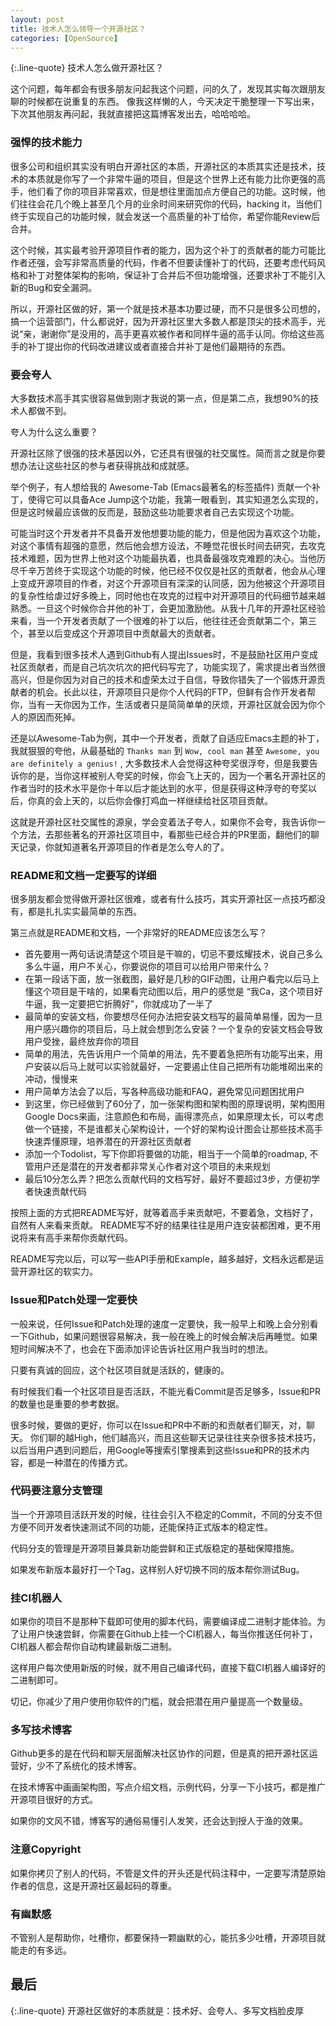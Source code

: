 ```yaml
---
layout: post
title: 技术人怎么领导一个开源社区？
categories: [OpenSource]
---
```


{:.line-quote}
技术人怎么做开源社区？

这个问题，每年都会有很多朋友问起我这个问题，问的久了，发现其实每次跟朋友聊的时候都在说重复的东西。
像我这样懒的人，今天决定干脆整理一下写出来，下次其他朋友再问起，我就直接把这篇博客发出去，哈哈哈哈。

### 强悍的技术能力
很多公司和组织其实没有明白开源社区的本质，开源社区的本质其实还是技术，技术的本质就是你写了一个非常牛逼的项目，但是这个世界上还有能力比你更强的高手，他们看了你的项目非常喜欢，但是想往里面加点方便自己的功能。这时候，他们往往会花几个晚上甚至几个月的业余时间来研究你的代码，hacking it，当他们终于实现自己的功能时候，就会发送一个高质量的补丁给你，希望你能Review后合并。

这个时候，其实最考验开源项目作者的能力，因为这个补丁的贡献者的能力可能比作者还强，会写非常高质量的代码，作者不但要读懂补丁的代码，还要考虑代码风格和补丁对整体架构的影响，保证补丁合并后不但功能增强，还要求补丁不能引入新的Bug和安全漏洞。

所以，开源社区做的好，第一个就是技术基本功要过硬，而不只是很多公司想的，搞一个运营部门，什么都说好，因为开源社区里大多数人都是顶尖的技术高手，光说“亲，谢谢你”是没用的，高手更喜欢被作者和同样牛逼的高手认同。你给这些高手的补丁提出你的代码改进建议或者直接合并补丁是他们最期待的东西。

### 要会夸人
大多数技术高手其实很容易做到刚才我说的第一点，但是第二点，我想90%的技术人都做不到。

夸人为什么这么重要？

开源社区除了很强的技术基因以外，它还具有很强的社交属性。简而言之就是你要想办法让这些社区的参与者获得挑战和成就感。

举个例子，有人想给我的 Awesome-Tab (Emacs最著名的标签插件) 贡献一个补丁，使得它可以具备Ace Jump这个功能，我第一眼看到，其实知道怎么实现的，但是这时候最应该做的反而是，鼓励这些功能要求者自己去实现这个功能。

可能当时这个开发者并不具备开发他想要功能的能力，但是他因为喜欢这个功能，对这个事情有超强的意愿，然后他会想方设法，不睡觉花很长时间去研究，去攻克技术难题，因为世界上他对这个功能最执着，也具备最强攻克难题的决心。当他历尽千辛万苦终于实现这个功能的时候，他已经不仅仅是社区的贡献者，他会从心理上变成开源项目的作者，对这个开源项目有深深的认同感，因为他被这个开源项目的复杂性给虐过好多晚上，同时他也在攻克的过程中对开源项目的代码细节越来越熟悉。一旦这个时候你合并他的补丁，会更加激励他。从我十几年的开源社区经验来看，当一个开发者贡献了一个很难的补丁以后，他往往还会贡献第二个，第三个，甚至以后变成这个开源项目中贡献最大的贡献者。

但是，我看到很多技术人遇到Github有人提出Issues时，不是鼓励社区用户变成社区贡献者，而是自己坑次坑次的把代码写完了，功能实现了，需求提出者当然很高兴，但是你因为对自己的技术和虚荣太过于自信，导致你错失了一个锻炼开源贡献者的机会。长此以往，开源项目只是你个人代码的FTP，但鲜有合作开发者帮你，当有一天你因为工作，生活或者只是简简单单的厌烦，开源社区就会因为你个人的原因而死掉。

还是以Awesome-Tab为例，其中一个开发者，贡献了自适应Emacs主题的补丁，我就狠狠的夸他，从最基础的 ```Thanks man``` 到 ```Wow, cool man``` 甚至 ```Awesome, you are definitely a genius!``` , 大多数技术人会觉得这种夸奖很浮夸，但是我要告诉你的是，当你这样被别人夸奖的时候，你会飞上天的，因为一个著名开源社区的作者当时的技术水平是你十年以后才能达到的水平，但是获得这种浮夸的夸奖以后，你真的会上天的，以后你会像打鸡血一样继续给社区项目贡献。

这就是开源社区社交属性的源泉，学会变着法子夸人，如果你不会夸，我告诉你一个方法，去那些著名的开源社区项目中，看那些已经合并的PR里面，翻他们的聊天记录，你就知道著名开源项目的作者是怎么夸人的了。

### README和文档一定要写的详细
很多朋友都会觉得做开源社区很难，或者有什么技巧，其实开源社区一点技巧都没有，都是扎扎实实最简单的东西。

第三点就是README和文档，一个非常好的README应该怎么写？

* 首先要用一两句话说清楚这个项目是干嘛的，切忌不要炫耀技术，说自己多么多么牛逼，用户不关心，你要说你的项目可以给用户带来什么？
* 在第一段话下面，放一张截图，最好是几秒的GIF动图，让用户看完以后马上懂这个项目是干啥的，如果看完动图以后，用户的感觉是 “我Ca，这个项目好牛逼，我一定要把它折腾好”，你就成功了一半了
* 最简单的安装文档，你要想尽任何办法把安装文档写的最简单易懂，因为一旦用户感兴趣你的项目后，马上就会想到怎么安装？一个复杂的安装文档会导致用户受挫，最终放弃你的项目
* 简单的用法，先告诉用户一个简单的用法，先不要着急把所有功能写出来，用户安装以后马上就可以实验就最好，一定要遏止住自己把所有功能堆砌出来的冲动，慢慢来
* 用户简单方法会了以后，写各种高级功能和FAQ，避免常见问题困扰用户
* 到这里，你已经做到了60分了，加一张架构图和架构图的原理说明，架构图用Google Docs来画，注意颜色和布局，画得漂亮点，如果原理太长，可以考虑做一个链接，不是谁都关心架构设计，一个好的架构设计图会让那些技术高手快速弄懂原理，培养潜在的开源社区贡献者
* 添加一个Todolist，写下你即将要做的功能，相当于一个简单的roadmap, 不管用户还是潜在的开发者都非常关心作者对这个项目的未来规划
* 最后10分怎么弄？把怎么贡献代码的文档写好，最好不要超过3步，方便初学者快速贡献代码

按照上面的方式把README写好，就等着高手来贡献吧，不要着急，文档好了，自然有人来看来贡献。
README写不好的结果往往是用户连安装都困难，更不用说将来有高手来帮你贡献代码。

README写完以后，可以写一些API手册和Example，越多越好，文档永远都是运营开源社区的软实力。

### Issue和Patch处理一定要快
一般来说，任何Issue和Patch处理的速度一定要快，我一般早上和晚上会分别看一下Github，如果问题很容易解决，我一般在晚上的时候会解决后再睡觉。如果短时间解决不了，也会在下面添加评论告诉社区用户我当时的想法。

只要有真诚的回应，这个社区项目就是活跃的，健康的。

有时候我们看一个社区项目是否活跃，不能光看Commit是否足够多，Issue和PR的数量也是重要的参考数据。

很多时候，要做的更好，你可以在Issue和PR中不断的和贡献者们聊天，对，聊天。
你们聊的越High，他们越高兴，而且这些聊天记录往往夹杂很多技术技巧，以后当用户遇到问题后，用Google等搜索引擎搜素到这些Issue和PR的技术内容，都是一种潜在的传播方式。

### 代码要注意分支管理
当一个开源项目活跃开发的时候，往往会引入不稳定的Commit，不同的分支不但方便不同开发者快速测试不同的功能，还能保持正式版本的稳定性。

代码分支的管理是开源项目兼具新功能尝鲜和正式版稳定的基础保障措施。

如果发布新版本最好打一个Tag，这样别人好切换不同的版本帮你测试Bug。

### 挂CI机器人
如果你的项目不是那种下载即可使用的脚本代码，需要编译成二进制才能体验。为了让用户快速尝鲜，你需要在Github上挂一个CI机器人，每当你推送任何补丁，CI机器人都会帮你自动构建最新版二进制。

这样用户每次使用新版的时候，就不用自己编译代码，直接下载CI机器人编译好的二进制即可。

切记，你减少了用户使用你软件的门槛，就会把潜在用户量提高一个数量级。

### 多写技术博客
Github更多的是在代码和聊天层面解决社区协作的问题，但是真的把开源社区运营好，少不了系统化的技术博客。

在技术博客中画画架构图，写点介绍文档，示例代码，分享一下小技巧，都是推广开源项目很好的方式。

如果你的文风不错，博客写的通俗易懂引人发笑，还会达到授人于渔的效果。

### 注意Copyright
如果你拷贝了别人的代码，不管是文件的开头还是代码注释中，一定要写清楚原始作者的信息，这是开源社区最起码的尊重。

### 有幽默感
不管别人是帮助你，吐槽你，都要保持一颗幽默的心，能抗多少吐槽，开源项目就能走的有多远。


## 最后

{:.line-quote}
开源社区做好的本质就是：技术好、会夸人、多写文档脸皮厚
